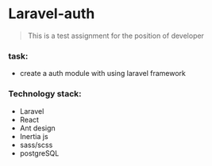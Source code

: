 # Laravel-auth

> This is a test assignment for the position of developer

### task:
* create a auth module with using laravel framework

### Technology stack:

* Laravel
* React
* Ant design
* Inertia js
* sass/scss
* postgreSQL